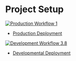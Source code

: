 # Project Setup

[![Production Workflow 1](https://github.com/Vedanshi09/Project-4/actions/workflows/prod.yml/badge.svg)](https://github.com/Vedanshi09/Project-4/actions/workflows/prod.yml)

* [Production Deployment](https://vedanshi-final-prod.herokuapp.com/)


[![Development Workflow 3.8](https://github.com/Vedanshi09/Project-4/actions/workflows/dev.yml/badge.svg)](https://github.com/Vedanshi09/Project-4/actions/workflows/dev.yml)

* [Developmental Deployment](https://vedanshi-final-dev.herokuapp.com/)

